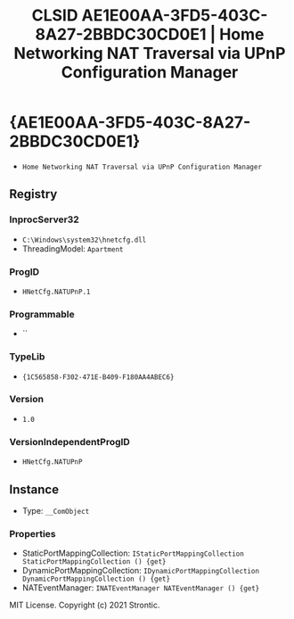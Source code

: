 ﻿---
title: "CLSID AE1E00AA-3FD5-403C-8A27-2BBDC30CD0E1 | Home Networking NAT Traversal via UPnP Configuration Manager"
excerpt: What is COM-Object CLSID AE1E00AA-3FD5-403C-8A27-2BBDC30CD0E1?
---

# {AE1E00AA-3FD5-403C-8A27-2BBDC30CD0E1}

* `Home Networking NAT Traversal via UPnP Configuration Manager`

## Registry


### InprocServer32

* `C:\Windows\system32\hnetcfg.dll`
* ThreadingModel: `Apartment`

### ProgID

* `HNetCfg.NATUPnP.1`

### Programmable

* ``

### TypeLib

* `{1C565858-F302-471E-B409-F180AA4ABEC6}`

### Version

* `1.0`

### VersionIndependentProgID

* `HNetCfg.NATUPnP`

## Instance

* Type: `__ComObject`

### Properties

* StaticPortMappingCollection: `IStaticPortMappingCollection StaticPortMappingCollection () {get} `
* DynamicPortMappingCollection: `IDynamicPortMappingCollection DynamicPortMappingCollection () {get} `
* NATEventManager: `INATEventManager NATEventManager () {get} `

MIT License. Copyright (c) 2021 Strontic.


